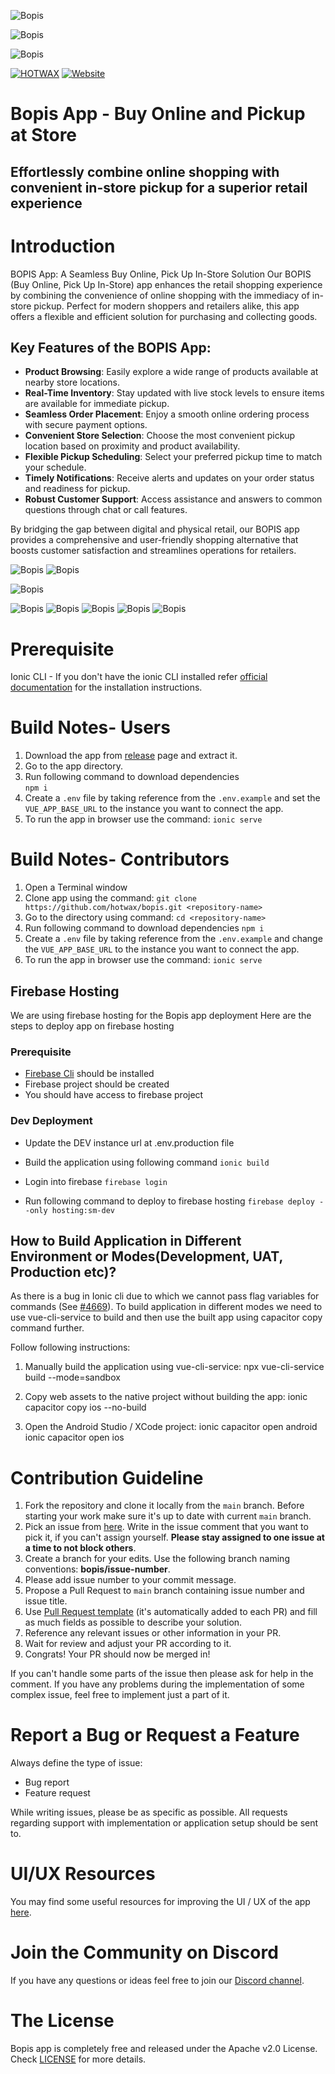![Bopis](gitbanner.png)

![Bopis](gitbanner2.png)

![Bopis](gitbanner3.png)


<a href="https://www.hotwax.co/"><img alt="HOTWAX" src="https://img.shields.io/twitter/url/http/shields.io.svg?style=social"></a>
[![Website](https://raw.githubusercontent.com/praveenscience/praveenscience/master/soc/ws.svg)](https://www.hotwax.co/) 




# Bopis App - Buy Online and Pickup at Store
##   Effortlessly combine online shopping with convenient in-store pickup for a superior retail experience


# Introduction

BOPIS App: A Seamless Buy Online, Pick Up In-Store Solution
Our BOPIS (Buy Online, Pick Up In-Store) app enhances the retail shopping experience by combining the convenience of online shopping with the immediacy of in-store pickup. Perfect for modern shoppers and retailers alike, this app offers a flexible and efficient solution for purchasing and collecting goods.
## Key Features of the BOPIS App:
- **Product Browsing**: Easily explore a wide range of products available at nearby store locations.
- **Real-Time Inventory**: Stay updated with live stock levels to ensure items are available for immediate pickup.
- **Seamless Order Placement**: Enjoy a smooth online ordering process with secure payment options.
- **Convenient Store Selection**: Choose the most convenient pickup location based on proximity and product availability.
- **Flexible Pickup Scheduling**: Select your preferred pickup time to match your schedule.
- **Timely Notifications**: Receive alerts and updates on your order status and readiness for pickup.
- **Robust Customer Support**: Access assistance and answers to common questions through chat or call features.
  
By bridging the gap between digital and physical retail, our BOPIS app provides a comprehensive and user-friendly shopping alternative that boosts customer satisfaction and streamlines operations for retailers.


![Bopis](BOPISgit.png)
![Bopis](BOPISTESTGIT.png)

![Bopis](BOPISTESTGIT3.png)

![Bopis](BOPISTESTGIT4.png)
![Bopis](BOPISTESTGIT5.png)
![Bopis](BOPISTESTGIT6.png)
![Bopis](BOPISTESTGIT7.png)
![Bopis](BopisGITHUB.png)




# Prerequisite
Ionic CLI - If you don't have the ionic CLI installed refer [official documentation](https://ionicframework.com/docs/intro/cli) for the installation instructions.


# Build Notes- Users

1. Download the app from [release](https://github.com/hotwax/bopis/releases) page and extract it.
2. Go to the app directory.
3. Run following command to download dependencies  
    `npm i`
4. Create a `.env` file by taking reference from the `.env.example` and set the `VUE_APP_BASE_URL` to the instance you want to connect the app.
5. To run the app in browser use the command: `ionic serve`


# Build Notes- Contributors

1. Open a Terminal window
2. Clone app using the command: `git clone https://github.com/hotwax/bopis.git <repository-name>`
3. Go to the <repository-name> directory using command: `cd <repository-name>`
4. Run following command to download dependencies
    `npm i`
5. Create a `.env` file by taking reference from the `.env.example` and change the `VUE_APP_BASE_URL` to the instance you want to connect the app.
6. To run the app in browser use the command: `ionic serve`

## Firebase Hosting

We are using firebase hosting for the Bopis app deployment
Here are the steps to deploy app on firebase hosting

### Prerequisite

- [Firebase Cli](https://firebase.google.com/docs/cli) should be installed
- Firebase project should be created
- You should have access to firebase project

### Dev Deployment

- Update the DEV instance url at .env.production file

- Build the application using following command
  `ionic build`

- Login into firebase
  `firebase login`

- Run following command to deploy to firebase hosting
  `firebase deploy --only hosting:sm-dev`

## How to Build Application in Different Environment or Modes(Development, UAT, Production etc)?

As there is a bug in Ionic cli due to which we cannot pass flag variables for commands (See [#4669](https://github.com/ionic-team/ionic-cli/issues/4642)). To build application in different modes we need to use vue-cli-service to build and then use the built app using capacitor copy command further.

Follow following instructions:

1. Manually build the application using vue-cli-service:
   npx vue-cli-service build --mode=sandbox

2. Copy web assets to the native project without building the app:
   ionic capacitor copy ios --no-build

3. Open the Android Studio / XCode project:
   ionic capacitor open android  
   ionic capacitor open ios

# Contribution Guideline

1. Fork the repository and clone it locally from the `main` branch. Before starting your work make sure it's up to date with current `main` branch.
2. Pick an issue from [here](https://github.com/hotwax/bopis/issues). Write in the issue comment that you want to pick it, if you can't assign yourself. **Please stay assigned to one issue at a time to not block others**.
3. Create a branch for your edits. Use the following branch naming conventions: **bopis/issue-number**.
4. Please add issue number to your commit message.
5. Propose a Pull Request to `main` branch containing issue number and issue title.
6. Use [Pull Request template](https://github.com/hotwax/bopis/blob/main/.github/PULL_REQUEST_TEMPLATE.md) (it's automatically added to each PR) and fill as much fields as possible to describe your solution.
7. Reference any relevant issues or other information in your PR.
8. Wait for review and adjust your PR according to it.
9. Congrats! Your PR should now be merged in!

If you can't handle some parts of the issue then please ask for help in the comment. If you have any problems during the implementation of some complex issue, feel free to implement just a part of it.

# Report a Bug or Request a Feature

Always define the type of issue:
* Bug report
* Feature request

While writing issues, please be as specific as possible. All requests regarding support with implementation or application setup should be sent to.
# UI/UX Resources
You may find some useful resources for improving the UI / UX of the app <a href="https://www.figma.com/community/file/885791511781717756" target="_blank">here</a>.

# Join the Community on Discord
If you have any questions or ideas feel free to join our <a href="https://discord.gg/SwpJnpdyg3" target="_blank">Discord channel</a>.
    
# The License

Bopis app is completely free and released under the Apache v2.0 License. Check <a href="https://github.com/hotwax/bopis/blob/main/LICENSE" target="_blank">LICENSE</a> for more details.
